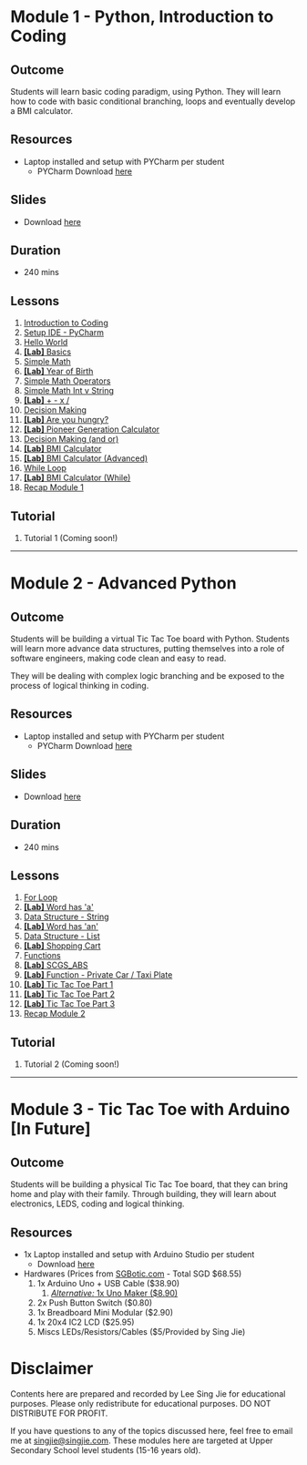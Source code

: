 # Module 1 - Python, Introduction to Coding

## Outcome

Students will learn basic coding paradigm, using Python. They will learn how to code with basic conditional branching, loops and eventually develop a BMI calculator.

## Resources
- Laptop installed and setup with PYCharm per student
  - PYCharm Download [here](https://www.jetbrains.com/pycharm/download/#section=windows)
  
## Slides
- Download [here](https://github.com/singjie/scgs-website/raw/gh-pages/SCGS%20-%201.0%20Python.pdf)

## Duration 
- 240 mins

## Lessons
1. [Introduction to Coding](https://youtu.be/Or6vjMsUHRU)
1. [Setup IDE - PyCharm](https://youtu.be/tiKiJaCzoMs)
1. [Hello World](https://youtu.be/s-38bX3bJSA)
1. [**[Lab]** Basics](https://youtu.be/J0p834QcaAA)
1. [Simple Math](https://youtu.be/TixJnZnSDf0)
1. [**[Lab]** Year of Birth](https://youtu.be/XAnclZ_jw_k)
1. [Simple Math Operators](https://youtu.be/6yf-RheenDc)
1. [Simple Math Int v String](https://youtu.be/maPQUt3VNCM)
1. [**[Lab]** + - x /](https://youtu.be/O4ZDADeZRrc)
1. [Decision Making](https://youtu.be/wMvoUv6oXd4)
1. [**[Lab]** Are you hungry?](https://youtu.be/2_OHWq_GFgI)
1. [**[Lab]** Pioneer Generation Calculator](https://youtu.be/zz5QsicXkM4)
1. [Decision Making (and or)](https://youtu.be/ZdUNZDMzNGs)
1. [**[Lab]** BMI Calculator](https://youtu.be/lAqa0JjUCN0)
1. [**[Lab]** BMI Calculator (Advanced)](https://youtu.be/dYBbNQY3zPo)
1. [While Loop](https://youtu.be/SRBWZth45zQ)
1. [**[Lab]** BMI Calculator (While)](https://youtu.be/lOeRHGQF-gc)
1. [Recap Module 1](https://youtu.be/-bnPnGFLO90)

## Tutorial
1. Tutorial 1 (Coming soon!)

----

# Module 2 - Advanced Python 

## Outcome
Students will be building a virtual Tic Tac Toe board with Python. Students will learn more advance data structures, putting themselves into a role of software engineers, making code clean and easy to read.
 
They will be dealing with complex logic branching and be exposed to the process of logical thinking in coding.

## Resources
- Laptop installed and setup with PYCharm per student
  - PYCharm Download [here](https://www.jetbrains.com/pycharm/download/#section=windows)

## Slides
- Download [here](https://github.com/singjie/scgs-website/raw/gh-pages/SCGS%20-%202.0%20Python.pdf)

## Duration 
- 240 mins

## Lessons
1. [For Loop](https://youtu.be/a0h49hoQVaY)
1. [**[Lab]** Word has 'a'](https://youtu.be/XyxS2dfeMDM)
1. [Data Structure - String](https://youtu.be/8Sw1YQsgInc)
1. [**[Lab]** Word has 'an'](https://youtu.be/0g_IyBVFdTg)
1. [Data Structure - List](https://youtu.be/FpjTizq2UGk)
1. [**[Lab]** Shopping Cart](https://youtu.be/4n5bAWNN7NE)
1. [Functions](https://youtu.be/lV41mAQFLWM)
1. [**[Lab]** SCGS_ABS](https://youtu.be/4LS3M-bCppE)
1. [**[Lab]** Function - Private Car / Taxi Plate](https://youtu.be/TpR1iusI_ik)
1. [**[Lab]** Tic Tac Toe Part 1](https://youtu.be/7IklVm4TIAI)
1. [**[Lab]** Tic Tac Toe Part 2](https://youtu.be/_CkzFxwIE4o)
1. [**[Lab]** Tic Tac Toe Part 3](https://youtu.be/4G3_QfU4DJw)
1. [Recap Module 2](https://youtu.be/vZ2KjisxQBo)

## Tutorial
1. Tutorial 2 (Coming soon!)

----

# Module 3 - Tic Tac Toe with Arduino [In Future]

## Outcome
Students will be building a physical Tic Tac Toe board, that they can bring home and play with their family. Through building, they will learn about electronics, LEDS, coding and logical thinking. 

## Resources
- 1x Laptop installed and setup with Arduino Studio per student
    - Download [here](https://www.arduino.cc/en/main/software)
- Hardwares (Prices from [SGBotic.com](http://sgbotic.com/) - Total SGD $68.55) 
    1. 1x Arduino Uno + USB Cable ($38.90) 
        1. [*Alternative:* 1x Uno Maker ($8.90)](https://sg.cytron.io/p-maker-uno-simplifying-arduino-for-education?r=1&gclid=Cj0KCQjw-af6BRC5ARIsAALPIlWsemK7GSA45pjJ3oaxW4NOgmI-Q_OD6YIMfFItznxS_HgRmvtExgEaAuosEALw_wcB)
    2. 2x Push Button Switch ($0.80)
    3. 1x Breadboard Mini Modular ($2.90)
    4. 1x 20x4 IC2 LCD ($25.95)
    5. Miscs LEDs/Resistors/Cables ($5/Provided by Sing Jie)

# Disclaimer
Contents here are prepared and recorded by Lee Sing Jie for educational purposes. Please only redistribute for educational purposes. DO NOT DISTRIBUTE FOR PROFIT.

If you have questions to any of the topics discussed here, feel free to email me at [singjie@singjie.com](singjie@singjie.com). These modules here are targeted at Upper Secondary School level students (15-16 years old). 
